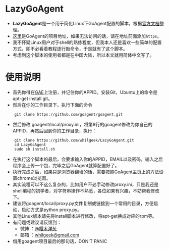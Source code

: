 LazyGoAgent
=========

- **LazyGoAgent**是一个用于简化Linux下GoAgent配置的脚本，根据[官方文档](https://code.google.com/p/goagent/wiki/GoAgent_Linux)整理。
- [这里](https://code.google.com/p/goagent/)是GoAgent的项目地址，如果无法访问的话，请在地址前面添加`https`。
- 我不怀疑Linux用户对于shell的熟练程度，但我本人还是喜欢一些简单的配置方式，即不必看着教程逐行敲命令，于是就有了这个脚本。
- 考虑到这个脚本的使用者都是在中国大陆，所以本文就用简体中文写了。

使用说明
=========
- 首先你得在[GAE](https://developers.google.com/appengine/?hl=zh-CN&csw=1)上注册，并记住你的APPID。安装Git，Ubuntu上的命令是apt-get install git。
- 然后在你的工作目录下，执行下面的命令

```shell
    git clone https://github.com/goagent/goagent.git
```
- 然后修改 goagent/local/proxy.ini，将第8行的goagent修改为你自己的APPID，再然后回到你的工作目录，执行：

```shell
    git clone https://github.com/whilgeek/LazyGoAgent.git
    cd LazyGoAgent
    sudo sh install.sh
```
- 在执行这个脚本的最后，会要求输入你的APPID，EMAIL以及密码，输入之后程序会上传一个包，完毕之后GoAgent就算配置好了。
- 执行完成之后，如果只是浏览器翻墙的话，需要按照[GoAgent主页](https://code.google.com/p/goagent/)上的方法设置chrome浏览器。
- 其实流程可以不这么复杂的，比如用户不必手动修改proxy.ini，只是我还是shell编程的初学者，对字符串操作不熟悉，各位如果有兴趣，不妨帮我修改下。
- 建议将goagent/local/proxy.py文件复制或链接到一个常用的目录，方便启动，启动方式是python proxy.py。
- 其他Linux版本请先将install脚本进行修改，将apt-get换成对应的rpm等。
- 有问题或建议请反馈到：
    - 微博 ：[@樱木洋葱](http://weibo.com/liuyang9duan)
    - 邮箱 ：whilgeek@gmail.com  
- 借用goagent项目最后的那句话，DON'T PANIC
